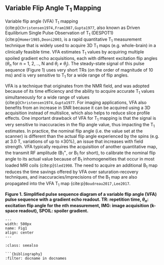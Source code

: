 ## Variable Flip Angle T<sub>1</sub> Mapping

Variable flip angle (VFA) T<sub>1</sub> mapping {cite:p}`Christensen1974,Fram1987,Gupta1977`, also known as Driven Equilibrium Single Pulse Observation of T<sub>1</sub> (DESPOT1) {cite:p}`Homer1985,Deoni2003`, is a rapid quantitative T<sub>1</sub> measurement technique that is widely used to acquire 3D T<sub>1</sub> maps (e.g. whole-brain) in a clinically feasible time. VFA estimates T<sub>1</sub> values by acquiring multiple spoiled gradient echo acquisitions, each with different excitation flip angles (<i>θ<sub>n</sub></i> for n = 1, 2, .., N and <i>θ<sub>i</sub></i> ≠ <i>θ<sub>j</sub></i>). The steady-state signal of this pulse sequence (Figure 1) uses very short TRs (on the order of magnitude of 10 ms) and is very sensitive to T<sub>1</sub> for a wide range of flip angles.

VFA is a technique that originates from the NMR field, and was adopted because of its time efficiency and the ability to acquire accurate T<sub>1</sub> values simultaneously for a wide range of values {cite:p}`Christensen1974,Gupta1977`. For imaging applications, VFA also benefits from an increase in SNR because it can be acquired using a 3D acquisition instead of multislice, which also helps to reduce slice profile effects. One important drawback of VFA for T<sub>1</sub> mapping is that the signal is very sensitive to inaccuracies in the flip angle value, thus impacting the T<sub>1</sub> estimates.  In practice, the nominal flip angle (i.e. the value set at the scanner) is different than the actual flip angle experienced by the spins (e.g. at 3.0 T, variations of up to ±30%), an issue that increases with field strength. VFA typically requires the acquisition of another quantitative map, the transmit RF amplitude (B<sub>1</sub><sup>+</sup>, or B<sub>1</sub> for short), to calibrate the nominal flip angle to its actual value because of B<sub>1</sub> inhomogeneities that occur in most loaded MRI coils {cite:p}`Sled1998`. The need to acquire an additional B<sub>1</sub> map reduces the time savings offered by VFA over saturation-recovery techniques, and inaccuracies/imprecisions of the B<sub>1</sub> map are also propagated into the VFA T<sub>1</sub> map {cite:p}`Boudreau2017,Lee2017`.

<b>
Figure 1. Simplified pulse sequence diagram of a variable flip angle (VFA) pulse sequence with a gradient echo readout. TR: repetition time, <i>θ<sub>n</sub></i>: excitation flip angle for the nth measurement, IMG: image acquisition (k-space readout), SPOIL: spoiler gradient.
</b>

<br>

```{image} images/vfa_pulsesequence.png
---
width: 500px
name: Fig1
align: center
---
```

```{admonition} References
:class: seealso

```{bibliography}
:filter: docname in docnames
```

```
